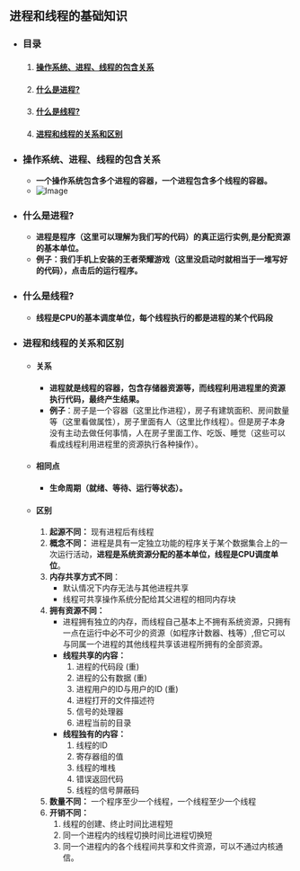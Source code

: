 ## 进程和线程的基础知识

- ### 目录

  1. #### <a href="#1">操作系统、进程、线程的包含关系</a>

  2. #### <a href="#2">什么是进程?</a>

  3. #### <a href="#3"> 什么是线程?</a>

  4. #### <a href="#4"> 进程和线程的关系和区别</a>

- ### <a id="1"> 操作系统、进程、线程的包含关系</a>

  - **一个操作系统包含多个进程的容器，一个进程包含多个线程的容器。**
  - ![Image](https://raw.github.com/LGSKOKO/Concurrent_Java/master/01高并发的基础知识/images/1.png)
  
- ### <a id="2"> 什么是进程?</a>

  - **进程是程序（这里可以理解为我们写的代码）的真正运行实例,是分配资源的基本单位。**
  - **例子：我们手机上安装的王者荣耀游戏（这里没启动时就相当于一堆写好的代码），点击后的运行程序。**

- ### <a id="3"> 什么是线程?</a>

  - **线程是CPU的基本调度单位，每个线程执行的都是进程的某个代码段**

- ###  <a id="4">进程和线程的关系和区别</a>

  - #### 关系

    - **进程就是线程的容器，包含存储器资源等，而线程利用进程里的资源执行代码，最终产生结果。**
    - **例子**：房子是一个容器（这里比作进程），房子有建筑面积、房间数量等（这里看做属性），房子里面有人（这里比作线程）。但是房子本身没有主动去做任何事情，人在房子里面工作、吃饭、睡觉（这些可以看成线程利用进程里的资源执行各种操作）。
  
  - #### 相同点
  
    - **生命周期（就绪、等待、运行等状态）。**
  
  - #### 区别
  
    1. **起源不同：** 现有进程后有线程
    2. **概念不同：** 进程是具有一定独立功能的程序关于某个数据集合上的一次运行活动，**进程是系统资源分配的基本单位，线程是CPU调度单位**。
    3. **内存共享方式不同**：
       - 默认情况下内存无法与其他进程共享
       - 线程可共享操作系统分配给其父进程的相同内存块
    4. **拥有资源不同：**
       - 进程拥有独立的内存，而线程自己基本上不拥有系统资源，只拥有一点在运行中必不可少的资源（如程序计数器、栈等）,但它可以与同属一个进程的其他线程共享该进程所拥有的全部资源。
       - **线程共享的内容：**
         1. 进程的代码段  (重)
         2. 进程的公有数据 (重)
         3. 进程用户的ID与用户的ID (重)
         4. 进程打开的文件描述符
         5. 信号的处理器
         6. 进程当前的目录
       - **线程独有的内容：**
         1. 线程的ID
         2. 寄存器组的值
         3. 线程的堆栈
       	 4. 错误返回代码
         5. 线程的信号屏蔽码
    5. **数量不同：** 一个程序至少一个线程，一个线程至少一个线程
    6. **开销不同：**
       1.  线程的创建、终止时间比进程短
       2.  同一个进程内的线程切换时间比进程切换短
       3.  同一个进程内的各个线程间共享和文件资源，可以不通过内核通信。 
  	
  
  

  
  
  
  
  
